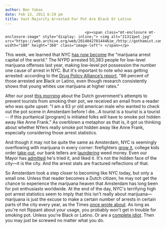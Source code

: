 ```yaml
---
author: Ben Yakas
date: Feb 13, 2011 6:19 pm
title: Vast Majority Arrested For Pot Are Black Or Latino
---
```


	
										<p><span class="mt-enclosure mt-enclosure-image" style="display: inline;"> <img alt="21311pot.jpg" src="https://web.archive.org/web/20140427014446im_/http://gothamist.com/attachments/byakas/21311pot.jpg" width="180" height="360" class="image-left"> </span></p>

<p>This week, we learned that NYC <a href="https://web.archive.org/web/20140427014446/http://gothamist.com/2011/02/10/welcome_to_nyc_the_marijuana_arrest.php">has now become</a> the &quot;marijuana arrest capital of the world.&quot; The NYPD arrested 50,383 people for low-level marijuana offenses last year, making low-level pot possession the number one cause of arrest in NYC.  But it&apos;s important to note <em>who</em> was getting arrested: according to the <a href="https://web.archive.org/web/20140427014446/http://www.drugpolicy.org/news/pressroom/pressrelease/pr021011.cfm">Drug Policy Alliance&#x2019;s report</a>, &quot;86 percent of those arrested are Black or Latino, even though research consistently shows that young whites use marijuana at higher rates.&quot;</p>

<p>After our post <a href="https://web.archive.org/web/20140427014446/http://gothamist.com/2011/02/13/nanny-state_netherlands_says_weed_i.php">this morning</a> about the Dutch government&apos;s attempts to prevent tourists from smoking their pot, we received an email from a reader who was quite upset: &quot;I am a 63 yr old american male who wanted to check out the pot scene in Amsterdam before I die...A tourist is a tourist is a tourist  -- if this puritanical [program] is initiated folks will have to smoke pot hidden away like Anne Frank.&quot; As overblown a metaphor as that is, it got us thinking about whether NYers really smoke pot hidden away like Anne Frank, especially considering those arrest statistics. </p>

<p>And though it may not be quite the same as Amsterdam, NYC is seemingly overflowing with marijuana in every corner: firefighters <a href="https://web.archive.org/web/20140427014446/http://gothamist.com/2011/01/26/pot-growing_firefighter_gets_five_y.php">grow it</a>, college kids order <a href="https://web.archive.org/web/20140427014446/http://gothamist.com/2011/01/21/ny_post_discovers_drug_dealers_have_1.php">take-out</a>, our bank tellers are <a href="https://web.archive.org/web/20140427014446/http://gothamist.com/2011/02/09/queens_banker_accused_of_laundering.php">laundering</a> weed money. Even our Mayor has <a href="https://web.archive.org/web/20140427014446/http://www.drugwar.com/pnormlnycad.shtm">admitted</a> he&apos;s tried it, and liked it. It&apos;s not the hidden face of the city&#x2014;it is the city. And the arrest stats are fractured reflections of that.</p>

<p>So Amsterdam took a step closer to becoming like NYC today, but only a small one. Unless that reader becomes a Dutch citizen, he may not get the chance to experience the marijuana heaven that Amsterdam has long been for pot enthusiasts worldwide. At the end of the day, NYC&apos;s terrifying high pot arrest statistics seem to imply that this isn&apos;t really about marijuana&#x2014;marijuana is just the excuse to make a certain number of arrests in certain parts of the city every year, as the Times <a href="https://web.archive.org/web/20140427014446/http://www.nytimes.com/2009/12/23/nyregion/23about.html">once wrote about</a>. As long as you&apos;re not flippant about your usage, you probably won&apos;t get in trouble for smoking pot. Unless you&apos;re Black or Latino. Or are a <a href="https://web.archive.org/web/20140427014446/http://gothamist.com/2011/02/04/wondering_if_growing_marijuana_is_i.php">complete idiot</a>. Then you may just be screwed no matter what you do.</p>					
										
									
				